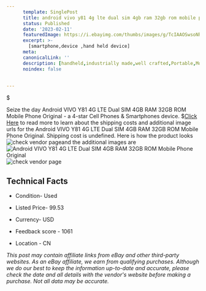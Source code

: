 ```yaml
---
      template: SinglePost
      title: android vivo y81 4g lte dual sim 4gb ram 32gb rom mobile phone original
      status: Published
      date: '2023-02-11'
      featuredImage: https://i.ebayimg.com/thumbs/images/g/TcIAAOSwsoNhs2bu/s-l225.jpg
      excerpt: >-
        [smartphone,device ,hand held device]
      meta:
      canonicalLink: ''
      description: [handheld,industrially made,well crafted,Portable,Mobile,Compact,Convenient,Lightweight,Maneuverable,Man-portable,Miniature,Carriable,Hand-held,Light,Holdable,Transportable,Mobile device,Pocket-sized,On-the-go,Wireless,Cordless,Compact size,Convenient size, smartphone,device ,hand held device]
      noindex: false
      
        
---
```

$

Seize the day Android VIVO Y81 4G LTE Dual SIM 4GB RAM 32GB ROM Mobile Phone Original - a 4-star Cell Phones & Smartphones device.
$[Click Here](https://www.ebay.com/itm/194838475234?hash=item2d5d4731e2%3Ag%3ATcIAAOSwsoNhs2bu&mkevt=1&mkcid=1&mkrid=711-53200-19255-0&campid=%253CePNCampaignId%253E&customid=%253CreferenceId%253E&toolid=10049) to read more to learn about the shipping costs and additional image urls for the Android VIVO Y81 4G LTE Dual SIM 4GB RAM 32GB ROM Mobile Phone Original. Shipping cost is undefined. Here is how the product looks ![check vendor page](https://i.ebayimg.com/thumbs/images/g/TcIAAOSwsoNhs2bu/s-l225.jpg)and the additional images are![Android VIVO Y81 4G LTE Dual SIM 4GB RAM 32GB ROM Mobile Phone Original](https://i.ebayimg.com/images/g/TcIAAOSwsoNhs2bu/s-l960.jpg)![check vendor page](https://origin-galleryplus.ebayimg.com/ws/web/194838475234_2_0_1/225x225.jpg,https://origin-galleryplus.ebayimg.com/ws/web/194838475234_3_0_1/225x225.jpg)



 ## Technical Facts 



     
      

 - Condition- Used 


      

 - Listed Price- 99.53 


      

 - Currency- USD 


      

 - Feedback score - 1061 


      

 - Location - CN 


      
      

 *_This post may contain affiliate links from eBay and other third-party websites. As an eBay affiliate, we earn from qualifying purchases. Although we do our best to keep the information up-to-date and accurate, please check the date and all details with the vendor's website before making a purchase. Not all data may be accurate._*







